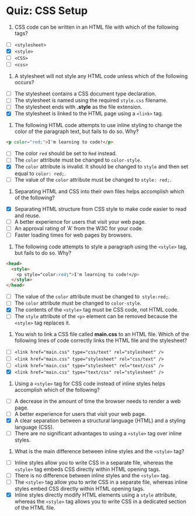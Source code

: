 # Quiz: CSS Setup

1. CSS code can be written in an HTML file with which of the following tags?

  - [ ] `<stylesheet>`
  - [x] `<style>`
  - [ ] `<CSS>`
  - [ ] `<css>`

1. A stylesheet will not style any HTML code unless which of the following occurs?

  - [ ] The stylesheet contains a CSS document type declaration.
  - [ ] The stylesheet is named using the required `style.css` filename.
  - [ ] The stylesheet ends with __.style__ as the file extension.
  - [x] The stylesheet is linked to the HTML page using a `<link>` tag.

1. The following HTML code attempts to use inline styling to change the color of the paragraph text, but fails to do so. Why?

  ```html
  <p color="red;">I'm learning to code!</p>
  ```

  - [ ] The color `red` should be set to `Red` instead.
  - [ ] The `color` attribute must be changed to `color-style`.
  - [x] The `color` attribute is invalid. It should be changed to `style` and then set equal to `color: red;`.
  - [ ] The value of the `color` attribute must be changed to `style: red;`.

1. Separating HTML and CSS into their own files helps accomplish which of the following?

  - [x] Separating HTML structure from CSS style to make code easier to read and reuse.
  - [ ] A better experience for users that visit your web page.
  - [ ] An approval rating of 'A' from the W3C for your code.
  - [ ] Faster loading times for web pages by browsers.

1. The following code attempts to style a paragraph using the `<style>` tag, but fails to do so. Why?

  ```html
  <head>
    <style>
      <p style="color:red;">I'm learning to code!</p>
    </style>
  </head>
  ```

  - [ ] The value of the `color` attribute must be changed to` style:red;`.
  - [ ] The `color` attribute must be changed to `color-style`.
  - [x] The contents of the `<style>` tag must be CSS code, not HTML code.
  - [ ] The `style` attribute of the `<p>` element can be removed because the `<style>` tag replaces it.

1. You wish to link a CSS file called __main.css__ to an HTML file. Which of the following lines of code correctly links the HTML file and the stylesheet?

  - [ ] `<link href="main.css" type="css/text" rel="stylesheet" />`
  - [ ] `<link href="main.css" type="stylesheet" rel="css/text" />`
  - [ ] `<link href="main.css" type="stylesheet" rel="text/css" />`
  - [x] `<link href="main.css" type="text/css" rel="stylesheet" />`

1. Using a `<style>` tag for CSS code instead of inline styles helps accomplish which of the following?

  - [ ] A decrease in the amount of time the browser needs to render a web page.
  - [ ] A better experience for users that visit your web page.
  - [x] A clear separation between a structural language (HTML) and a styling language (CSS).
  - [ ] There are no significant advantages to using a `<style>` tag over inline styles.

1. What is the main difference between inline styles and the `<style>` tag?

  - [ ] Inline styles allow you to write CSS in a separate file, whereas the `<style>` tag embeds CSS directly within HTML opening tags.
  - [ ] There is no difference between inline styles and the `<style>` tag.
  - [ ] The `<style>` tag allow you to write CSS in a separate file, whereas inline styles embed CSS directly within HTML opening tags.
  - [x] Inline styles directly modify HTML elements using a `style` attribute, whereas the `<style>` tag allows you to write CSS in a dedicated section of the HTML file.
